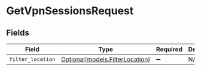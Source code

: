 # GetVpnSessionsRequest


## Fields

| Field                                                          | Type                                                           | Required                                                       | Description                                                    |
| -------------------------------------------------------------- | -------------------------------------------------------------- | -------------------------------------------------------------- | -------------------------------------------------------------- |
| `filter_location`                                              | [Optional[models.FilterLocation]](../models/filterlocation.md) | :heavy_minus_sign:                                             | N/A                                                            |